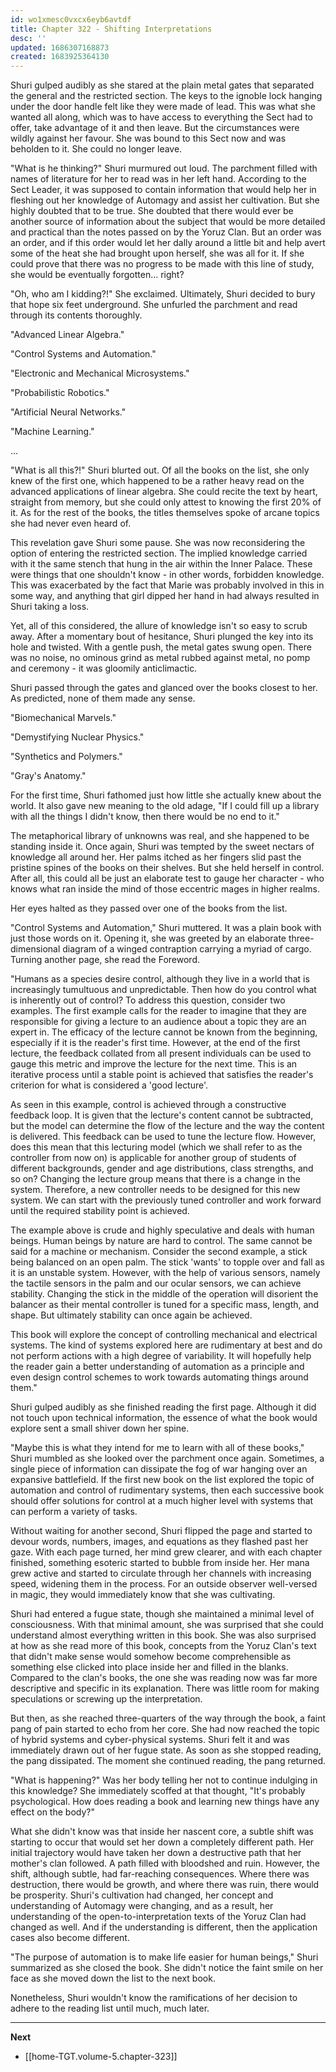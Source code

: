 ```yaml
---
id: wo1xmesc0vxcx6eyb6avtdf
title: Chapter 322 - Shifting Interpretations
desc: ''
updated: 1686307168873
created: 1683925364130
---
```


Shuri gulped audibly as she stared at the plain metal gates that separated the general and the restricted section. The keys to the ignoble lock hanging under the door handle felt like they were made of lead. This was what she wanted all along, which was to have access to everything the Sect had to offer, take advantage of it and then leave. But the circumstances were wildly against her favour. She was bound to this Sect now and was beholden to it. She could no longer leave.

"What is he thinking?" Shuri murmured out loud. The parchment filled with names of literature for her to read was in her left hand. According to the Sect Leader, it was supposed to contain information that would help her in fleshing out her knowledge of Automagy and assist her cultivation. But she highly doubted that to be true. She doubted that there would ever be another source of information about the subject that would be more detailed and practical than the notes passed on by the Yoruz Clan. But an order was an order, and if this order would let her dally around a little bit and help avert some of the heat she had brought upon herself, she was all for it. If she could prove that there was no progress to be made with this line of study, she would be eventually forgotten... right?

"Oh, who am I kidding?!" She exclaimed. Ultimately, Shuri decided to bury that hope six feet underground. She unfurled the parchment and read through its contents thoroughly.

"Advanced Linear Algebra."

"Control Systems and Automation."

"Electronic and Mechanical Microsystems."

"Probabilistic Robotics."

"Artificial Neural Networks."

"Machine Learning."

...

"What is all this?!" Shuri blurted out. Of all the books on the list, she only knew of the first one, which happened to be a rather heavy read on the advanced applications of linear algebra. She could recite the text by heart, straight from memory, but she could only attest to knowing the first 20% of it. As for the rest of the books, the titles themselves spoke of arcane topics she had never even heard of.

This revelation gave Shuri some pause. She was now reconsidering the option of entering the restricted section. The implied knowledge carried with it the same stench that hung in the air within the Inner Palace. These were things that one shouldn't know - in other words, forbidden knowledge. This was exacerbated by the fact that Marie was probably involved in this in some way, and anything that girl dipped her hand in had always resulted in Shuri taking a loss.

Yet, all of this considered, the allure of knowledge isn't so easy to scrub away. After a momentary bout of hesitance, Shuri plunged the key into its hole and twisted. With a gentle push, the metal gates swung open. There was no noise, no ominous grind as metal rubbed against metal, no pomp and ceremony - it was gloomily anticlimactic.

Shuri passed through the gates and glanced over the books closest to her. As predicted, none of them made any sense.

"Biomechanical Marvels."

"Demystifying Nuclear Physics."

"Synthetics and Polymers."

"Gray's Anatomy."

For the first time, Shuri fathomed just how little she actually knew about the world. It also gave new meaning to the old adage, "If I could fill up a library with all the things I didn't know, then there would be no end to it."

The metaphorical library of unknowns was real, and she happened to be standing inside it. Once again, Shuri was tempted by the sweet nectars of knowledge all around her. Her palms itched as her fingers slid past the pristine spines of the books on their shelves. But she held herself in control. After all, this could all be just an elaborate test to gauge her character - who knows what ran inside the mind of those eccentric mages in higher realms.

Her eyes halted as they passed over one of the books from the list.

"Control Systems and Automation," Shuri muttered. It was a plain book with just those words on it. Opening it, she was greeted by an elaborate three-dimensional diagram of a winged contraption carrying a myriad of cargo. Turning another page, she read the Foreword.

"Humans as a species desire control, although they live in a world that is increasingly tumultuous and unpredictable. Then how do you control what is inherently out of control? To address this question, consider two examples. The first example calls for the reader to imagine that they are responsible for giving a lecture to an audience about a topic they are an expert in. The efficacy of the lecture cannot be known from the beginning, especially if it is the reader's first time. However, at the end of the first lecture, the feedback collated from all present individuals can be used to gauge this metric and improve the lecture for the next time. This is an iterative process until a stable point is achieved that satisfies the reader's criterion for what is considered a 'good lecture'.

As seen in this example, control is achieved through a constructive feedback loop. It is given that the lecture's content cannot be subtracted, but the model can determine the flow of the lecture and the way the content is delivered. This feedback can be used to tune the lecture flow. However, does this mean that this lecturing model (which we shall refer to as the controller from now on) is applicable for another group of students of different backgrounds, gender and age distributions, class strengths, and so on? Changing the lecture group means that there is a change in the system. Therefore, a new controller needs to be designed for this new system. We can start with the previously tuned controller and work forward until the required stability point is achieved.

The example above is crude and highly speculative and deals with human beings. Human beings by nature are hard to control. The same cannot be said for a machine or mechanism. Consider the second example, a stick being balanced on an open palm. The stick 'wants' to topple over and fall as it is an unstable system. However, with the help of various sensors, namely the tactile sensors in the palm and our ocular sensors, we can achieve stability. Changing the stick in the middle of the operation will disorient the balancer as their mental controller is tuned for a specific mass, length, and shape. But ultimately stability can once again be achieved.

This book will explore the concept of controlling mechanical and electrical systems. The kind of systems explored here are rudimentary at best and do not perform actions with a high degree of variability. It will hopefully help the reader gain a better understanding of automation as a principle and even design control schemes to work towards automating things around them."

Shuri gulped audibly as she finished reading the first page. Although it did not touch upon technical information, the essence of what the book would explore sent a small shiver down her spine.

"Maybe this is what they intend for me to learn with all of these books," Shuri mumbled as she looked over the parchment once again. Sometimes, a single piece of information can dissipate the fog of war hanging over an expansive battlefield. If the first new book on the list explored the topic of automation and control of rudimentary systems, then each successive book should offer solutions for control at a much higher level with systems that can perform a variety of tasks.

Without waiting for another second, Shuri flipped the page and started to devour words, numbers, images, and equations as they flashed past her gaze. With each page turned, her mind grew clearer, and with each chapter finished, something esoteric started to bubble from inside her. Her mana grew active and started to circulate through her channels with increasing speed, widening them in the process. For an outside observer well-versed in magic, they would immediately know that she was cultivating.

Shuri had entered a fugue state, though she maintained a minimal level of consciousness. With that minimal amount, she was surprised that she could understand almost everything written in this book. She was also surprised at how as she read more of this book, concepts from the Yoruz Clan's text that didn't make sense would somehow become comprehensible as something else clicked into place inside her and filled in the blanks. Compared to the clan's books, the one she was reading now was far more descriptive and specific in its explanation. There was little room for making speculations or screwing up the interpretation.

But then, as she reached three-quarters of the way through the book, a faint pang of pain started to echo from her core. She had now reached the topic of hybrid systems and cyber-physical systems. Shuri felt it and was immediately drawn out of her fugue state. As soon as she stopped reading, the pang dissipated. The moment she continued reading, the pang returned.

"What is happening?" Was her body telling her not to continue indulging in this knowledge? She immediately scoffed at that thought, "It's probably psychological. How does reading a book and learning new things have any effect on the body?"

What she didn't know was that inside her nascent core, a subtle shift was starting to occur that would set her down a completely different path. Her initial trajectory would have taken her down a destructive path that her mother's clan followed. A path filled with bloodshed and ruin. However, the shift, although subtle, had far-reaching consequences. Where there was destruction, there would be growth, and where there was ruin, there would be prosperity. Shuri's cultivation had changed, her concept and understanding of Automagy were changing, and as a result, her understanding of the open-to-interpretation texts of the Yoruz Clan had changed as well. And if the understanding is different, then the application cases also become different.

"The purpose of automation is to make life easier for human beings," Shuri summarized as she closed the book. She didn't notice the faint smile on her face as she moved down the list to the next book.

Nonetheless, Shuri wouldn't know the ramifications of her decision to adhere to the reading list until much, much later.

____

**Next**
* [[home-TGT.volume-5.chapter-323]]